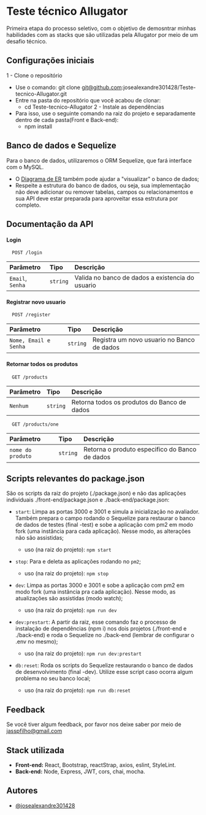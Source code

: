 
# Teste técnico Allugator

Primeira etapa do processo seletivo, com o objetivo de demosntrar minhas habilidades com as stacks que são utilizadas pela Allugator por meio de um desafio técnico.
## Configurações iniciais

1 - Clone o repositório
 - Use o comando: git clone git@github.com:josealexandre301428/Teste-tecnico-Allugator.git
 - Entre na pasta do repositório que você acabou de clonar:
    - cd Teste-tecnico-Allugator
2 - Instale as dependências
 - Para isso, use o seguinte comando na raiz do projeto e separadamente dentro de cada pasta(Front e Back-end):
     - npm install

## Banco de dados e Sequelize

Para o banco de dados, utilizaremos o ORM Sequelize, que fará interface com o MySQL.


- O [Diagrama de ER](./assets/readme/eer.png) também pode ajudar a "visualizar" o banco de dados;
- Respeite a estrutura do banco de dados, ou seja, sua implementação não deve adicionar ou remover tabelas, campos ou relacionamentos e sua API deve estar preparada para aproveitar essa estrutura por completo.

## Documentação da API

#### Login

```http
  POST /login
```

| Parâmetro   | Tipo       | Descrição                           |
| :---------- | :--------- | :---------------------------------- |
| `Email`, `Senha` | `string` | Valida no banco de dados a existencia do usuario|

#### Registrar novo usuario 

```http
  POST /register
```

| Parâmetro   | Tipo       | Descrição                           |
| :---------- | :--------- | :---------------------------------- |
| `Nome, Email e Senha` | `string` | Registra um novo usuario no Banco de dados |


#### Retornar todos os produtos

```http
  GET /products
```

| Parâmetro   | Tipo       | Descrição                           |
| :---------- | :--------- | :---------------------------------- |
| `Nenhum` | `string` | Retorna todos os produtos do Banco de dados |


```http
  GET /products/one
```

| Parâmetro   | Tipo       | Descrição                           |
| :---------- | :--------- | :---------------------------------- |
| `nome do produto` | `string` | Retorna o produto especifico do Banco de dados |






## Scripts relevantes do package.json

São os scripts da raiz do projeto (./package.json) e não das aplicações individuais ./front-end/package.json e ./back-end/package.json:

 - `start`: Limpa as portas 3000 e 3001 e simula a inicialização no avaliador. Também prepara o campo rodando o Sequelize para restaurar o banco de dados de testes (final -test) e sobe a aplicação com pm2 em modo fork (uma instância para cada aplicação). Nesse modo, as alterações não são assistidas;

     - uso (na raiz do projeto): `npm start`
- `stop`: Para e deleta as aplicações rodando no `pm2`;

    - uso (na raiz do projeto): `npm stop`
- `dev`: Limpa as portas 3000 e 3001 e sobe a aplicação com pm2 em modo fork (uma instância pra cada aplicação). Nesse modo, as atualizações são assistidas (modo watch);

    - uso (na raiz do projeto): `npm run dev`
- `dev:prestart`: A partir da raiz, esse comando faz o processo de instalação de dependências (npm i) nos dois projetos (./front-end e ./back-end) e roda o Sequelize no ./back-end (lembrar de configurar o .env no mesmo);

    - uso (na raiz do projeto): `npm run dev:prestart`
- `db:reset`: Roda os scripts do Sequelize restaurando o banco de dados de desenvolvimento (final -dev). Utilize esse script caso ocorra algum problema no seu banco local;

    - uso (na raiz do projeto): `npm run db:reset`
## Feedback

Se você tiver algum feedback, por favor nos deixe saber por meio de jasspfilho@gmail.com


## Stack utilizada

 - **Front-end:** React, Bootstrap, reactStrap, axios, eslint, StyleLint.
 - **Back-end:** Node, Express, JWT, cors, chai, mocha.


## Autores

- [@josealexandre301428](https://www.github.com/josealexandre301428)

